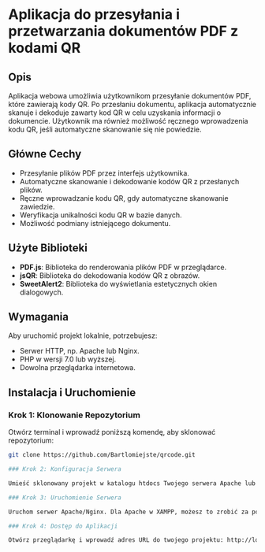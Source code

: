 # Aplikacja do przesyłania i przetwarzania dokumentów PDF z kodami QR

## Opis

Aplikacja webowa umożliwia użytkownikom przesyłanie dokumentów PDF, które zawierają kody QR. Po przesłaniu dokumentu, aplikacja automatycznie skanuje i dekoduje zawarty kod QR w celu uzyskania informacji o dokumencie. Użytkownik ma również możliwość ręcznego wprowadzenia kodu QR, jeśli automatyczne skanowanie się nie powiedzie.

## Główne Cechy

- Przesyłanie plików PDF przez interfejs użytkownika.
- Automatyczne skanowanie i dekodowanie kodów QR z przesłanych plików.
- Ręczne wprowadzanie kodu QR, gdy automatyczne skanowanie zawiedzie.
- Weryfikacja unikalności kodu QR w bazie danych.
- Możliwość podmiany istniejącego dokumentu.

## Użyte Biblioteki

- **PDF.js**: Biblioteka do renderowania plików PDF w przeglądarce.
- **jsQR**: Biblioteka do dekodowania kodów QR z obrazów.
- **SweetAlert2**: Biblioteka do wyświetlania estetycznych okien dialogowych.

## Wymagania

Aby uruchomić projekt lokalnie, potrzebujesz:

- Serwer HTTP, np. Apache lub Nginx.
- PHP w wersji 7.0 lub wyższej.
- Dowolna przeglądarka internetowa.

## Instalacja i Uruchomienie

### Krok 1: Klonowanie Repozytorium

Otwórz terminal i wprowadź poniższą komendę, aby sklonować repozytorium:

```sh
git clone https://github.com/Bartlomiejste/qrcode.git

### Krok 2: Konfiguracja Serwera

Umieść sklonowany projekt w katalogu htdocs Twojego serwera Apache lub odpowiednim katalogu w przypadku innych serwerów.

### Krok 3: Uruchomienie Serwera

Uruchom serwer Apache/Nginx. Dla Apache w XAMPP, możesz to zrobić za pomocą Panelu Kontrolnego XAMPP.

### Krok 4: Dostęp do Aplikacji

Otwórz przeglądarkę i wprowadź adres URL do twojego projektu: http://localhost/qr






